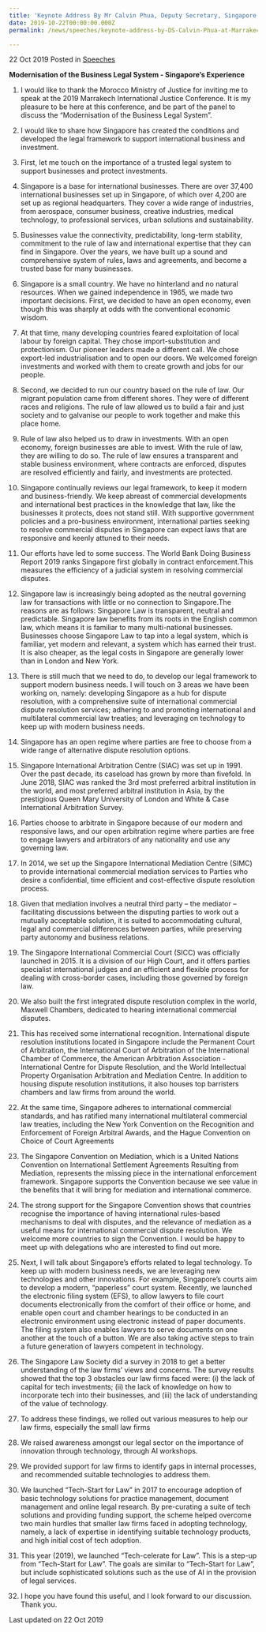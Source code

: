 ```yaml
---
title: 'Keynote Address By Mr Calvin Phua, Deputy Secretary, Singapore Ministry of Law at Marrakech International Justice Conference, Morocco'
date: 2019-10-22T00:00:00.000Z
permalink: /news/speeches/keynote-address-by-DS-Calvin-Phua-at-Marrakech-International-Justice-Conference-Morocco

---
```


22 Oct 2019 Posted in [Speeches](/news/speeches)

**Modernisation of the Business Legal System  - Singapore’s Experience**

1.	I would like to thank the Morocco Ministry of Justice for inviting me to speak at the 2019 Marrakech International Justice Conference. It is my pleasure to be here at this conference, and be part of the panel to discuss the “Modernisation of the Business Legal System”. 

2.	I would like to share how Singapore has created the conditions and developed the legal framework to support international business and investment.

3.	First, let me touch on the importance of a trusted legal system to support businesses and protect investments. 

4.	Singapore is a base for international businesses. There are over 37,400 international businesses set up in Singapore, of which over 4,200 are set up as regional headquarters. They cover a wide range of industries, from aerospace, consumer business, creative industries, medical technology, to professional services, urban solutions and sustainability.

5.	Businesses value the connectivity, predictability, long-term stability, commitment to the rule of law and international expertise that they can find in Singapore. Over the years, we have built up a sound and comprehensive system of rules, laws and agreements, and become a trusted base for many businesses.

6.	Singapore is a small country. We have no hinterland and no natural resources. When we gained independence in 1965, we made two important decisions.   First, we decided to have an open economy, even though this was sharply at odds with the conventional economic wisdom. 

7.	At that time, many developing countries feared exploitation of local labour by foreign capital. They chose import-substitution and protectionism. Our pioneer leaders made a different call. We chose export-led industrialisation and to open our doors. We welcomed foreign investments and worked with them to create growth and jobs for our people. 

8.	Second, we decided to run our country based on the rule of law. Our migrant population came from different shores. They were of different races and religions. The rule of law allowed us to build a fair and just society and to galvanise our people to work together and make this place home. 

9.	Rule of law also helped us to draw in investments. With an open economy, foreign businesses are able to invest. With the rule of law, they are willing to do so. The rule of law ensures a transparent and stable business environment, where contracts are enforced, disputes are resolved efficiently and fairly, and investments are protected.

10.	Singapore continually reviews our legal framework, to keep it modern and business-friendly. We keep abreast of commercial developments and international best practices in the knowledge that law, like the businesses it protects, does not stand still. With supportive government policies and a pro-business environment, international parties seeking to resolve commercial disputes in Singapore can expect laws that are responsive and keenly attuned to their needs. 

11.	Our efforts have led to some success. The World Bank Doing Business Report 2019 ranks Singapore first globally in contract enforcement.This measures the efficiency of a judicial system in resolving commercial disputes. 

12.	Singapore law is increasingly being adopted as the neutral governing law for transactions with little or no connection to Singapore.The reasons are as follows: Singapore Law is transparent, neutral and predictable. Singapore law benefits from its roots in the English common law, which means it is familiar to many multi-national businesses. Businesses choose Singapore Law to tap into a legal system, which is familiar, yet modern and relevant, a system which has earned their trust. It is also cheaper, as the legal costs in Singapore are generally lower than in London and New York.

13.	There is still much that we need to do, to develop our legal framework to support modern business needs. I will touch on 3 areas we have been working on, namely: developing Singapore as a hub for dispute resolution, with a comprehensive suite of international commercial dispute resolution services; adhering to and promoting international and multilateral commercial law treaties; and  leveraging on technology to keep up with modern business needs. 

14.	Singapore has an open regime where parties are free to choose from a wide range of alternative dispute resolution options.

15.	Singapore International Arbitration Centre (SIAC) was set up in 1991. Over the past decade, its caseload has grown by more than fivefold. In June 2018, SIAC was ranked the 3rd most preferred arbitral institution in the world, and most preferred arbitral institution in Asia, by the prestigious Queen Mary University of London and White & Case International Arbitration Survey. 

16.	Parties choose to arbitrate in Singapore because of our modern and responsive laws, and our open arbitration regime where parties are free to engage lawyers and arbitrators of any nationality and use any governing law.  

17.	In 2014, we set up the Singapore International Mediation Centre (SIMC) to provide international commercial mediation services to Parties who desire a confidential, time efficient and cost-effective dispute resolution process.

18.	Given that mediation involves a neutral third party – the mediator – facilitating discussions between the disputing parties to work out a mutually acceptable solution, it is suited to accommodating cultural, legal and commercial differences between parties, while preserving party autonomy and business relations.

19.	The Singapore International Commercial Court (SICC) was officially launched in 2015. It is a division of our High Court, and it offers parties specialist international judges and an efficient and flexible process for dealing with cross-border cases, including those governed by foreign law. 

20.	We also built the first integrated dispute resolution complex in the world, Maxwell Chambers, dedicated to hearing international commercial disputes. 

21.	This has received some international recognition. International dispute resolution institutions located in Singapore include the Permanent Court of Arbitration, the International Court of Arbitration of the International Chamber of Commerce, the American Arbitration Association - International Centre for Dispute Resolution,  and the World Intellectual Property Organisation Arbitration and Mediation Centre. In addition to housing dispute resolution institutions, it also houses top barristers chambers and law firms from around the world. 

22.	At the same time, Singapore adheres to international commercial standards, and has ratified many international multilateral commercial law treaties, including the New York Convention on the Recognition and Enforcement of Foreign Arbitral Awards, and the Hague Convention on Choice of Court Agreements

23.	The Singapore Convention on Mediation, which is a United Nations Convention on International Settlement Agreements Resulting from Mediation, represents the missing piece in the international enforcement framework. Singapore supports the Convention because we see value in the benefits that it will bring for mediation and international commerce. 

24.	The strong support for the Singapore Convention shows that countries recognise the importance of having international rules-based mechanisms to deal with disputes, and the relevance of mediation as a useful means for international commercial dispute resolution. We welcome more countries to sign the Convention. I would be happy to meet up with delegations who are interested to find out more.

25.	Next, I will talk about Singapore’s efforts related to legal technology. To keep up with modern business needs, we are leveraging new technologies and other innovations. For example, Singapore’s courts aim to develop a modern, “paperless” court system.  Recently, we launched the electronic filing system (EFS), to allow lawyers to file court documents electronically from the comfort of their office or home, and enable open court and chamber hearings to be conducted in an electronic environment using electronic instead of paper documents. The filing system also enables lawyers to serve documents on one another at the touch of a button. We are also taking active steps to train a future generation of lawyers competent in technology. 

26.	The Singapore Law Society did a survey in 2018 to get a better understanding of the law firms’ views and concerns. The survey results showed that the top 3 obstacles our law firms faced were: (i) the lack of capital for tech investments; (ii) the lack of knowledge on how to incorporate tech into their businesses, and (iii) the lack of understanding of the value of technology.

27.	To address these findings, we rolled out various measures to help our law firms, especially the small law firms 

28.	We raised awareness amongst our legal sector on the importance of innovation through technology, through AI workshops. 

29.	We provided support for law firms to identify gaps in internal processes, and recommended suitable technologies to address them. 

30.	We launched “Tech-Start for Law” in 2017 to encourage adoption of basic technology solutions for practice management, document management and online legal research. By pre-curating a suite of tech solutions and providing funding support, the scheme helped overcome two main hurdles that smaller law firms faced in adopting technology, namely, a lack of expertise in identifying suitable technology products, and high initial cost of tech adoption. 

31.	This year (2019), we launched “Tech-celerate for Law”. This is a step-up from “Tech-Start for Law”. The goals are similar to “Tech-Start for Law”, but include sophisticated solutions such as the use of AI in the provision of legal services.

32.	I hope you have found this useful, and I look forward to our discussion. Thank you.

<p class="right-side-updated">Last updated on 22 Oct 2019</p>
